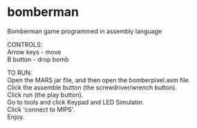# bomberman
Bomberman game programmed in assembly language

CONTROLS:  
Arrow keys - move  
B button - drop bomb  

TO RUN:  
Open the MARS jar file, and then open the bomberpixel.asm file.  
Click the assemble button (the screwdriver/wrench button).  
Click run (the play button).  
Go to tools and click Keypad and LED Simulator.  
Click 'connect to MIPS'.  
Enjoy.  
